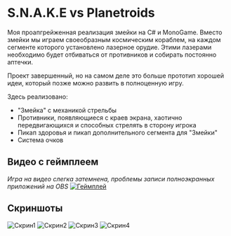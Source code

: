 # S.N.A.K.E vs Planetroids
Моя проапгрейженная реализация змейки на C# и MonoGame. Вместо змейки мы играем своеобразным космическим кораблем, на каждом сегменте которого установлено лазерное орудие. Этими лазерами необходимо будет отбиваться от противников и собирать постоянно аптечки.

Проект завершенный, но на самом деле это больше прототип хорошей идеи, который позже можно развить в полноценную игру.

Здесь реализовано:
- "Змейка" с механикой стрельбы
- Противники, появляющиеся с краев экрана, хаотично передвигающихся и способных стрелять в сторону игрока
- Пикап здоровья и пикап дополнительного сегмента для "Змейки"
- Система очков

## Видео с геймплеем
*Игра на видео слегка затемнена, проблемы записи полноэкранных приложений на OBS*
[![Геймплей](https://img.youtube.com/vi/1QbnI4jxJmc/0.jpg)](https://youtu.be/1QbnI4jxJmc)

## Скриншоты
![Скрин1](https://i.ibb.co/mh80CtZ/S-2023-01-11-19-50-10-63.png)
![Скрин2](https://i.ibb.co/0BknP0F/S-2023-01-11-19-50-13-64.png)
![Скрин3](https://i.ibb.co/WKt9DQF/S-2023-01-11-19-50-22-12.png)
![Скрин4](https://i.ibb.co/7rwdf1Z/S-2023-01-11-19-49-28-80.png)
